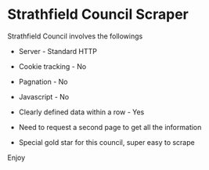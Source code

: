 # Strathfield Council Scraper

Strathfield Council involves the followings
* Server - Standard HTTP
* Cookie tracking - No
* Pagnation - No
* Javascript - No
* Clearly defined data within a row - Yes
* Need to request a second page to get all the information

* Special gold star for this council, super easy to scrape

Enjoy
